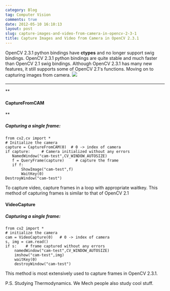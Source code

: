 ```yaml
---
category: Blog
tag: Computer Vision
comments: true
date: 2012-05-10 16:10:13
layout: post
slug: capture-images-and-video-from-camera-in-opencv-2-3-1
title: Capture Images and Video from Camera in OpenCV 2.3.1
---
```


OpenCV 2.3.1 python bindings have **ctypes** and no longer support swig bindings. OpenCV 2.3.1 python bindings are quite stable and much faster than OpenCV 2.1 swig bindings. Although OpenCV 2.3.1 has many new features, it still supports some of OpenCV 2.1's functions. Moving on to capturing images from camera.
[![](http://www.jayrambhia.com/blog/wp-content/uploads/2012/05/captured_from_camera_opencv.png)](http://www.jayrambhia.com/blog/wp-content/uploads/2012/05/captured_from_camera_opencv.png)


#### 


****
**

#### CaptureFromCAM

**


##### Capturing a single frame:


    
    from cv2.cv import *
    # Initialize the camera
    capture = CaptureFromCAM(0)  # 0 -> index of camera
    if capture:     # Camera initialized without any errors
       NamedWindow("cam-test",CV_WINDOW_AUTOSIZE)
       f = QueryFrame(capture)     # capture the frame
       if f:
           ShowImage("cam-test",f)
           WaitKey(0)
    DestroyWindow("cam-test")




To capture video, capture frames in a loop with appropriate waitkey. This method of capturing frames is similar to that of OpenCV 2.1



#### **VideoCapture**




##### Capturing a single frame:


    
    from cv2 import *
    # initialize the camera
    cam = VideoCapture(0)   # 0 -> index of camera
    s, img = cam.read()
    if s:    # frame captured without any errors
        namedWindow("cam-test",CV_WINDOW_AUTOSIZE)
        imshow("cam-test",img)
        waitKey(0)
        destroyWindow("cam-test")




This method is most extensively used to capture frames in OpenCV 2.3.1.

P.S. Studying Thermodynamics. We Mech people also study cool stuff.
